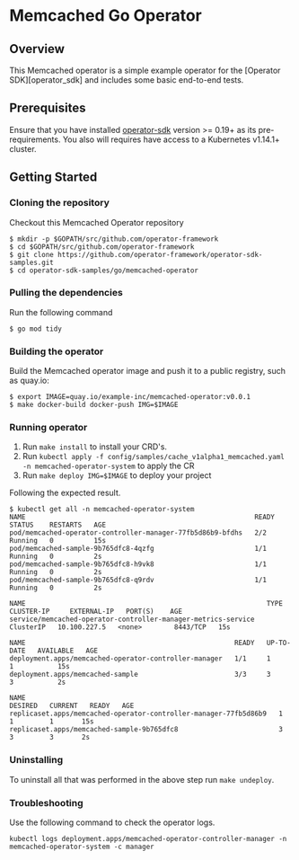 # Memcached Go Operator

## Overview

This Memcached operator is a simple example operator for the [Operator SDK][operator_sdk] and includes some basic end-to-end tests.

## Prerequisites
Ensure that you have installed [operator-sdk][operator_install] version >= 0.19+ as its pre-requirements. You also
will requires have access to a Kubernetes v1.14.1+ cluster.


## Getting Started

### Cloning the repository

Checkout this Memcached Operator repository

```
$ mkdir -p $GOPATH/src/github.com/operator-framework
$ cd $GOPATH/src/github.com/operator-framework
$ git clone https://github.com/operator-framework/operator-sdk-samples.git
$ cd operator-sdk-samples/go/memcached-operator
```
### Pulling the dependencies

Run the following command

```
$ go mod tidy
```

### Building the operator

Build the Memcached operator image and push it to a public registry, such as quay.io:

```
$ export IMAGE=quay.io/example-inc/memcached-operator:v0.0.1
$ make docker-build docker-push IMG=$IMAGE
```

### Running operator

1. Run `make install` to install your CRD's. 
2. Run `kubectl apply -f config/samples/cache_v1alpha1_memcached.yaml -n memcached-operator-system` to apply the CR
3. Run `make deploy IMG=$IMAGE` to deploy your project   

Following the expected result.

```shell
$ kubectl get all -n memcached-operator-system 
NAME                                                         READY   STATUS    RESTARTS   AGE
pod/memcached-operator-controller-manager-77fb5d86b9-bfdhs   2/2     Running   0          15s
pod/memcached-sample-9b765dfc8-4qzfg                         1/1     Running   0          2s
pod/memcached-sample-9b765dfc8-h9vk8                         1/1     Running   0          2s
pod/memcached-sample-9b765dfc8-q9rdv                         1/1     Running   0          2s

NAME                                                            TYPE        CLUSTER-IP     EXTERNAL-IP   PORT(S)    AGE
service/memcached-operator-controller-manager-metrics-service   ClusterIP   10.100.227.5   <none>        8443/TCP   15s

NAME                                                    READY   UP-TO-DATE   AVAILABLE   AGE
deployment.apps/memcached-operator-controller-manager   1/1     1            1           15s
deployment.apps/memcached-sample                        3/3     3            3           2s

NAME                                                               DESIRED   CURRENT   READY   AGE
replicaset.apps/memcached-operator-controller-manager-77fb5d86b9   1         1         1       15s
replicaset.apps/memcached-sample-9b765dfc8                         3         3         3       2s
```

### Uninstalling

To uninstall all that was performed in the above step run `make undeploy`. 

### Troubleshooting

Use the following command to check the operator logs.

```shell
kubectl logs deployment.apps/memcached-operator-controller-manager -n memcached-operator-system -c manager
```

[operator_install]: https://sdk.operatorframework.io/docs/install-operator-sdk/
